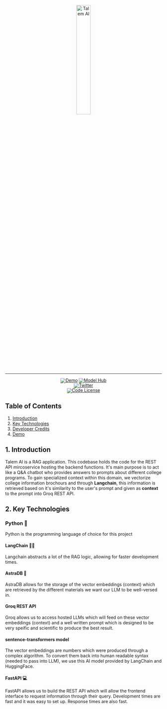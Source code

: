<!-- markdownlint-disable first-line-h1 -->
<!-- markdownlint-disable html -->
<!-- markdownlint-disable no-duplicate-header -->

<div align="center">
  <img src="https://i.ibb.co/ns0wZdtj/I-20250310-004605-0000-1-removebg-preview.png/" width="30%" alt="Talem AI" />
</div>
<hr>
<div align="center" style="line-height: 1;">
  <a href="https://talem.org/ai"><img alt="Demo"
    src="https://img.shields.io/badge/🚀%20Live%20Demo-Talem%20AI-2F80ED?color=2F80ED&logoColor=white"/></a>
  <a href="https://huggingface.co/microsoft/Phi-3.5-mini-instruct"><img alt="Model Hub"
    src="https://img.shields.io/badge/🧠%20Model%20Hub-Talem%20AI-8E44AD?color=8E44AD&logoColor=white"/></a>
  <br>
  <a href="https://twitter.com/talem_ai"><img alt="Twitter"
    src="https://img.shields.io/badge/Twitter-@talem__ai-1DA1F2?logo=x&logoColor=white"/></a>
  <br>
  <a href="LICENSE-CODE"><img alt="Code License"
    src="https://img.shields.io/badge/Code%20License-Apache%202.0-00BFFF?color=00BFFF"/></a>
  <br>
</div>

## Table of Contents

1. [Introduction](#1-introduction)  
2. [Key Technologies](#2-key-technologies)  
3. [Developer Credits](#3-developer-credits)  
4. [Demo](#4-demo)

## 1. Introduction

Talem AI is a RAG application. This codebase holds the code for the REST API mircoservice hosting the backend functions. It's main purpose is to act like a Q&A chatbot who provides answers to prompts about different college programs. To gain specialized context within this domain, we vectorize college information brochours and through **Langchain**, this information is retrieved based on it's similarity to the user's prompt and given as **context** to the prompt into Groq REST API.

## 2. Key Technologies

### Python 🐍
Python is the programming language of choice for this project
<br>
#### LangChain 👨‍🔬
Langchain abstracts a lot of the RAG logic, allowing for faster development times. 
<br>
#### AstraDB 💽
AstraDB allows for the storage of the vector embeddings (context) which are retrieved by the different materials we want our LLM to be well-versed in.
<br>
#### Groq REST API
Groq allows us to access hosted LLMs which will feed on these vector embeddings (context) and a well written prompt which is designed to be very speific and scientific to produce the best result.
<br>
#### sentence-transformers model
The vector embeddings are numbers which were produced through a complex algorithm. To convert them back into human readable syntax (needed to pass into LLM), we use this AI model provided by LangChain and HuggingFace.
<br>
#### FastAPI 💻
FastAPI allows us to build the REST API which will allow the frontend interface to request information through their query. Development times are fast and it was easy to set up. Response times are also fast.
<br>

